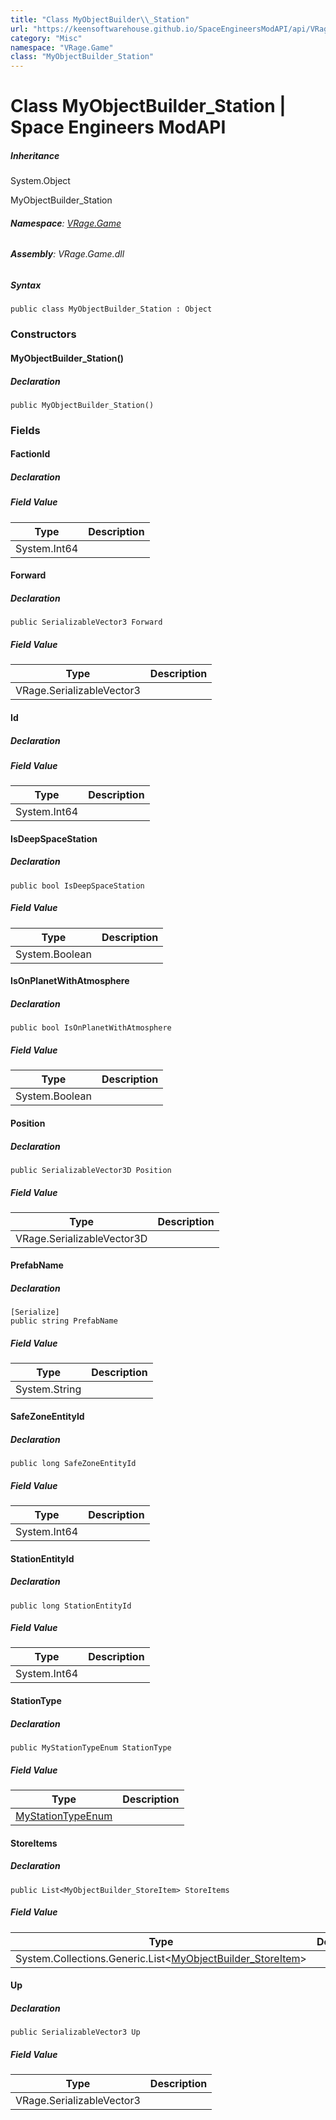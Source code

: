 ```yaml
---
title: "Class MyObjectBuilder\\_Station"
url: "https://keensoftwarehouse.github.io/SpaceEngineersModAPI/api/VRage.Game.MyObjectBuilder_Station.html"
category: "Misc"
namespace: "VRage.Game"
class: "MyObjectBuilder_Station"
---
```


# Class MyObjectBuilder\_Station | Space Engineers ModAPI

##### Inheritance

System.Object

MyObjectBuilder\_Station

###### **Namespace**: [VRage.Game](https://keensoftwarehouse.github.io/SpaceEngineersModAPI/api/VRage.Game.html)

###### **Assembly**: VRage.Game.dll

##### Syntax

```
public class MyObjectBuilder_Station : Object
```

### Constructors

#### MyObjectBuilder\_Station()

##### Declaration

```
public MyObjectBuilder_Station()
```

### Fields

#### FactionId

##### Declaration

##### Field Value

| Type | Description |
| --- | --- |
| System.Int64 |     |

#### Forward

##### Declaration

```
public SerializableVector3 Forward
```

##### Field Value

| Type | Description |
| --- | --- |
| VRage.SerializableVector3 |     |

#### Id

##### Declaration

##### Field Value

| Type | Description |
| --- | --- |
| System.Int64 |     |

#### IsDeepSpaceStation

##### Declaration

```
public bool IsDeepSpaceStation
```

##### Field Value

| Type | Description |
| --- | --- |
| System.Boolean |     |

#### IsOnPlanetWithAtmosphere

##### Declaration

```
public bool IsOnPlanetWithAtmosphere
```

##### Field Value

| Type | Description |
| --- | --- |
| System.Boolean |     |

#### Position

##### Declaration

```
public SerializableVector3D Position
```

##### Field Value

| Type | Description |
| --- | --- |
| VRage.SerializableVector3D |     |

#### PrefabName

##### Declaration

```
[Serialize]
public string PrefabName
```

##### Field Value

| Type | Description |
| --- | --- |
| System.String |     |

#### SafeZoneEntityId

##### Declaration

```
public long SafeZoneEntityId
```

##### Field Value

| Type | Description |
| --- | --- |
| System.Int64 |     |

#### StationEntityId

##### Declaration

```
public long StationEntityId
```

##### Field Value

| Type | Description |
| --- | --- |
| System.Int64 |     |

#### StationType

##### Declaration

```
public MyStationTypeEnum StationType
```

##### Field Value

| Type | Description |
| --- | --- |
| [MyStationTypeEnum](https://keensoftwarehouse.github.io/SpaceEngineersModAPI/api/VRage.Game.MyStationTypeEnum.html) |     |

#### StoreItems

##### Declaration

```
public List<MyObjectBuilder_StoreItem> StoreItems
```

##### Field Value

| Type | Description |
| --- | --- |
| System.Collections.Generic.List<[MyObjectBuilder\_StoreItem](https://keensoftwarehouse.github.io/SpaceEngineersModAPI/api/VRage.Game.ObjectBuilders.Definitions.MyObjectBuilder_StoreItem.html)\> |     |

#### Up

##### Declaration

```
public SerializableVector3 Up
```

##### Field Value

| Type | Description |
| --- | --- |
| VRage.SerializableVector3 |     |